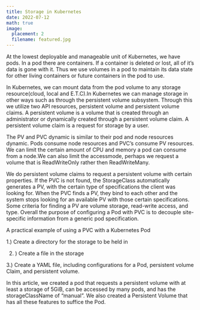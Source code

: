 ```yaml
---
title: Storage in Kubernetes
date: 2022-07-12
math: true
image:
  placement: 2
  filename: featured.jpg
---  
```

At the lowest deployable and manageable unit of Kubernetes, we have pods. In a pod there are containers. If a container is deleted or lost, all of it’s data is gone with it. Thus we use volumes in a pod to maintain its data state for other living containers or future containers in the pod to use.

In Kubernetes, we can mount data from the pod volume to any storage resource(cloud, local and E.T.C).In Kubernetes we can manage storage in other ways such as through the persistent volume subsystem. Through this we utilize two API resources, persistent volume and persistent volume claims. A persistent volume is a volume that is created through an administrator or dynamically created through a persistent volume claim. A persistent volume claim is a request for storage by a user.

The PV and PVC dynamic is similar to their pod and node resources dynamic. Pods consume node resources and PVC’s consume PV resources. We can limit the certain amount of CPU and memory a pod can consume from a node.We can also limit the accessmode, perhaps we request a volume that is ReadWriteOnly rather then ReadWriteMany.

We do persistent volume claims to request a persistent volume with certain properties. If the PVC is not found, the StorageClass automatically generates a PV, with the certain type of specifications the client was looking for. When the PVC finds a PV, they bind to each other and the system stops looking for an available PV with those certain specifications. Some criteria for finding a PV are volume storage, read-write access, and type. Overall the purpose of configuring a Pod with PVC is to decouple site-specific information from a generic pod specification.

A practical example of using a PVC with a Kubernetes Pod

1.) Create a directory for the storage to be held in

2. ) Create a file in the storage


3.) Create a YAML file, including configurations for a Pod, persistent volume Claim, and persistent volume.





In this article, we created a pod that requests a persistent volume with at least a storage of 5GiB, can be accessed by many pods, and has the storageClassName of “manual”. We also created a Persistent Volume that has all these features to suffice the Pod.

